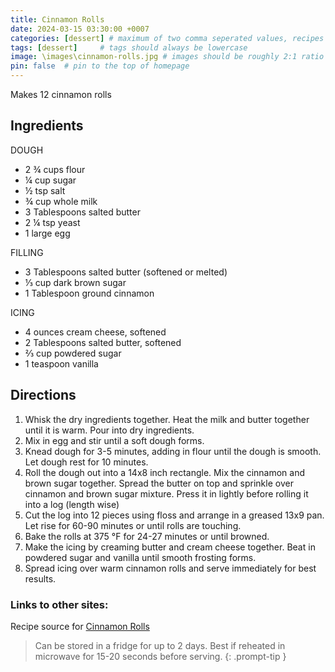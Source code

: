 ```yaml
---
title: Cinnamon Rolls
date: 2024-03-15 03:30:00 +0007 
categories: [dessert] # maximum of two comma seperated values, recipes are organized in folders based on the category
tags: [dessert]     # tags should always be lowercase
image: \images\cinnamon-rolls.jpg # images should be roughly 2:1 ratio
pin: false  # pin to the top of homepage
---
```


Makes 12 cinnamon rolls

## Ingredients

DOUGH
* 2 &frac34; cups flour
* &frac14; cup sugar
* &frac12; tsp salt
* &frac34; cup whole milk
* 3 Tablespoons salted butter
* 2 &frac14; tsp yeast
* 1 large egg

FILLING
* 3 Tablespoons salted butter (softened or melted)
* &frac13; cup dark brown sugar
* 1 Tablespoon ground cinnamon

ICING
* 4 ounces cream cheese, softened
* 2 Tablespoons salted butter, softened
* &frac23; cup powdered sugar
* 1 teaspoon vanilla

## Directions

1. Whisk the dry ingredients together. Heat the milk and butter together until it is warm. Pour into dry ingredients.
2. Mix in egg and stir until a soft dough forms.
3. Knead dough for 3-5 minutes, adding in flour until the dough is smooth. Let dough rest for 10 minutes.
4. Roll the dough out into a 14x8 inch rectangle. Mix the cinnamon and brown sugar together. Spread the butter on top and sprinkle over cinnamon and brown sugar mixture. Press it in lightly before rolling it into a log (length wise)
5. Cut the log into 12 pieces using floss and arrange in a greased 13x9 pan. Let rise for 60-90 minutes or until rolls are touching.
6. Bake the rolls at 375 &deg;F for 24-27 minutes or until browned.
7. Make the icing by creaming butter and cream cheese together. Beat in powdered sugar and vanilla until smooth frosting forms.
8. Spread icing over warm cinnamon rolls and serve immediately for best results.

### Links to other sites:
Recipe source for [Cinnamon Rolls](https://www.sallysbakingaddiction.com/easy-cinnamon-rolls-from-scratch/)


> Can be stored in a fridge for up to 2 days. Best if reheated in microwave for 15-20 seconds before serving.
{: .prompt-tip }


